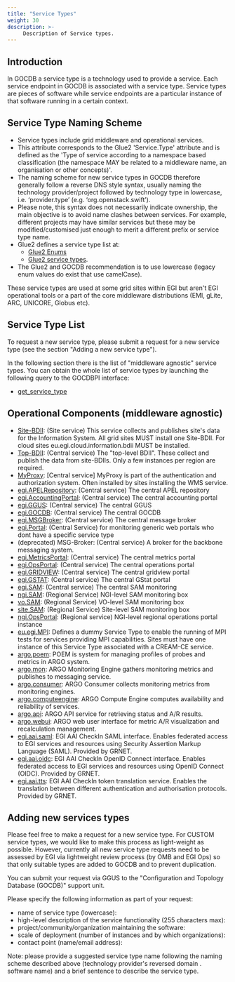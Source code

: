 ```yaml
---
title: "Service Types"
weight: 30
description: >-
     Description of Service types.
---
```


## Introduction

In GOCDB a service type is a technology used to provide a service. Each service
endpoint in GOCDB is associated with a service type. Service types are pieces of
software while service endpoints are a particular instance of that software
running in a certain context.

## Service Type Naming Scheme

- Service types include grid middleware and operational services.
- This attribute corresponds to the Glue2 'Service.Type' attribute and is
defined as the 'Type of service according to a namespace based classification
(the namespace MAY be related to a middleware name, an organisation or other
concepts)'.
- The naming scheme for new service types in GOCDB therefore generally follow a
reverse DNS style syntax, usually naming the technology provider/project followed
by technology type in lowercase, i.e. ‘provider.type’ (e.g. ‘org.openstack.swift’).
- Please note, this syntax does not necessarily indicate ownership, the main objective
is to avoid name clashes between services. For example, different projects may have
similar services but these may be modified/customised just enough to merit a different
prefix or service type name.
- Glue2 defines a service type list at:
  - [Glue2 Enums](https://github.com/OGF-GLUE/Enumerations)
  - [Glue2 service types](https://github.com/OGF-GLUE/Enumerations/blob/master/ServiceType_t.csv).
- The Glue2 and GOCDB recommendation is to use lowercase (legacy enum values do
exist that use camelCase).

These service types are used at some grid sites within EGI but aren't EGI operational
tools or a part of the core middleware distributions (EMI, gLite, ARC, UNICORE, Globus etc).

## Service Type List

To request a new service type, please submit a request for a new service type
(see the section "Adding a new service type").

In the following section there is the list of "middleware agnostic" service types.
You can obtain the whole list of service types by launching the following query to the
GOCDBPI interface:

 - [get_service_type](https://goc.egi.eu/gocdbpi/public/?method=get_service_types)

## Operational Components (middleware agnostic)

<!-- markdownlint-disable no-inline-html -->
- [Site-BDII](https://goc.egi.eu/gocdbpi/public/?method=get_service_endpoint&service_type=Site-BDII):
(Site service) This service collects and publishes site's data for the Information System.
All grid sites MUST install one Site-BDII. For cloud sites eu.egi.cloud.information.bdii
MUST be installed.
- [Top-BDII](https://goc.egi.eu/gocdbpi/public/?method=get_service_endpoint&service_type=Top-BDII):
(Central service) The "top-level BDII". These collect and publish the data from site-BDIIs. Only a few instances per region are required.
- [MyProxy](https://goc.egi.eu/gocdbpi/public/?method=get_service_endpoint&service_type=MyProxy): [Central service] MyProxy is part of the authentication and authorization system. Often installed by sites installing the WMS service.
- [egi.APELRepository](https://goc.egi.eu/gocdbpi/public/?method=get_service_endpoint&service_type=egi.APELRepository): (Central service) The central APEL repository
- [egi.AccountingPortal](https://goc.egi.eu/gocdbpi/public/?method=get_service_endpoint&service_type=egi.AccountingPortal): (Central service) The central accounting portal
- [egi.GGUS](https://goc.egi.eu/gocdbpi/public/?method=get_service_endpoint&service_type=egi.GGUS): (Central service) The central GGUS
- [egi.GOCDB](https://goc.egi.eu/gocdbpi/public/?method=get_service_endpoint&service_type=egi.GOCDB): (Central service) The central GOCDB
- [egi.MSGBroker](https://goc.egi.eu/gocdbpi/public/?method=get_service_endpoint&service_type=egi.MSGBroker): (Central service) The central message broker
- [egi.Portal](https://goc.egi.eu/gocdbpi/public/?method=get_service_endpoint&service_type=egi.Portal): (Central Service) for monitoring generic web portals who dont have a specific service type
- (deprecated) MSG-Broker: (Central service) A broker for the backbone messaging system.
- [egi.MetricsPortal](https://goc.egi.eu/gocdbpi/public/?method=get_service_endpoint&service_type=egi.MetricsPortal): (Central service) The central metrics portal
- [egi.OpsPortal](https://goc.egi.eu/gocdbpi/public/?method=get_service_endpoint&service_type=egi.OpsPortal): (Central service) The central operations portal
- [egi.GRIDVIEW](https://goc.egi.eu/gocdbpi/public/?method=get_service_endpoint&service_type=egi.GRIDVIEW): (Central service) The central gridview portal
- [egi.GSTAT](https://goc.egi.eu/gocdbpi/public/?method=get_service_endpoint&service_type=egi.GSTAT): (Central service) The central GStat portal
- [egi.SAM](https://goc.egi.eu/gocdbpi/public/?method=get_service_endpoint&service_type=egi.SAM): (Central service) The central SAM monitoring
- [ngi.SAM](https://goc.egi.eu/gocdbpi/public/?method=get_service_endpoint&service_type=ngi.SAM): (Regional Service) NGI-level SAM monitoring box
- [vo.SAM](https://goc.egi.eu/gocdbpi/public/?method=get_service_endpoint&service_type=vo.SAM): (Regional Service) VO-level SAM monitoring box
- [site.SAM](https://goc.egi.eu/gocdbpi/public/?method=get_service_endpoint&service_type=site.SAM): (Regional Service) Site-level SAM monitoring box
- [ngi.OpsPortal](https://goc.egi.eu/gocdbpi/public/?method=get_service_endpoint&service_type=ngi.OpsPortal): (Regional service) NGI-level regional operations portal instance
- [eu.egi.MPI](https://goc.egi.eu/gocdbpi/public/?method=get_service_endpoint&service_type=eu.egi.MPI): Defines a dummy Service Type to enable the running of MPI tests for services providing MPI capabilities. Sites must have one instance of this Service Type associated with a CREAM-CE service.
- [argo.poem](https://goc.egi.eu/gocdbpi/public/?method=get_service_endpoint&service_type=argo.poem): POEM is system for managing profiles of probes and metrics in ARGO system.
- [argo.mon](https://goc.egi.eu/gocdbpi/public/?method=get_service_endpoint&service_type=argo.mon): ARGO Monitoring Engine gathers monitoring metrics and publishes to messaging service.
- [argo.consumer](https://goc.egi.eu/gocdbpi/public/?method=get_service_endpoint&service_type=argo.consumer): ARGO Consumer collects monitoring metrics from monitoring engines.
- [argo.computeengine](https://goc.egi.eu/gocdbpi/public/?method=get_service_endpoint&service_type=argo.computeengine): ARGO Compute Engine computes availability and reliability of services.
- [argo.api](https://goc.egi.eu/gocdbpi/public/?method=get_service_endpoint&service_type=argo.api): ARGO API service for retrieving status and A/R results.
- [argo.webui](https://goc.egi.eu/gocdbpi/public/?method=get_service_endpoint&service_type=argo.webui): ARGO web user interface for metric A/R visualization and recalculation management.
- [egi.aai.saml](https://goc.egi.eu/gocdbpi/public/?method=get_service_endpoint&service_type=egi.aai.saml): EGI AAI CheckIn SAML interface. Enables federated access to EGI services and resources using Security Assertion Markup Language (SAML). Provided by GRNET.
- [egi.aai.oidc](https://goc.egi.eu/gocdbpi/public/?method=get_service_endpoint&service_type=egi.aai.oidc): EGI AAI CheckIn OpenID Connect interface. Enables federated access to EGI services and resources using OpenID Connect (OIDC). Provided by GRNET.
- [egi.aai.tts](https://goc.egi.eu/gocdbpi/public/?method=get_service_endpoint&service_type=egi.aai.tts): EGI AAI CheckIn token translation service. Enables the translation between different authentication and authorisation protocols. Provided by GRNET.

<!-- markdownlint-enable no-inline-html -->
     
## Adding new services types

Please feel free to make a request for a new service type. For CUSTOM service
types, we would like to make this process as light-weight as possible. However,
currently all new service type requests need to be assessed by EGI via
lightweight review process (by OMB and EGI Ops) so that only suitable types are
added to GOCDB and to prevent duplication.

You can submit your request via GGUS to the "Configuration and Topology Database
(GOCDB)" support unit.

Please specify the following information as part of your request:

- name of service type (lowercase):
- high-level description of the service functionality (255 characters max):
- project/community/organization maintaining the software:
- scale of deployment (number of instances and by which organizations):
- contact point (name/email address):

Note: please provide a suggested service type name following the naming scheme
described above (technology provider's reversed domain . software name) and a
brief sentence to describe the service type.
